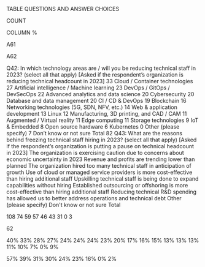 TABLE QUESTIONS AND ANSWER CHOICES


COUNT


COLUMN %


A61


A62


Q42: In which technology areas are / will you be reducing technical staff in 2023? (select all that apply) 
[Asked if the respondent’s organization is reducing technical headcount in 2023]
33
Cloud / Container technologies
27
Artificial intelligence / Machine learning
23
DevOps / GitOps / DevSecOps
22
Advanced analytics and data science
20
Cybersecurity
20
Database and data management
20
CI / CD & DevOps
19
Blockchain
16
Networking technologies (5G, SDN, NFV, etc.)
14
Web & application development
13
Linux
12
Manufacturing, 3D printing, and CAD / CAM
11
Augmented / Virtual reality
11
Edge computing
11
Storage technologies
9
IoT & Embedded
8
Open source hardware
6
Kubernetes
0
Other (please specify)
7
Don’t know or not sure
Total
82
Q43: What are the reasons behind freezing technical staff hiring in 2023? (select all that apply) [Asked 
if the respondent’s organization is putting a pause on technical headcount in 2023]
The organization is exercising caution due to concerns about economic uncertainty in 2023
Revenue and profits are trending lower than planned
The organization hired too many technical staff in anticipation of growth
Use of cloud or managed service providers is more cost-effective than hiring additional staff
Upskilling technical staff is being done to expand capabilities without hiring
Established outsourcing or offshoring is more cost-effective than hiring additional staff
Reducing technical R&D spending has allowed us to better address operations and technical debt
Other (please specify)
Don't know or not sure
Total


108
74
59
57
46
43
31
0
3


 62


40%
33%
28%
27%
24%
24%
24%
23%
20%
17%
16%
15%
13%
13%
13%
11%
10%
7%
0%
9%


57%
39%
31%
30%
24%
23%
16%
0%
2%


